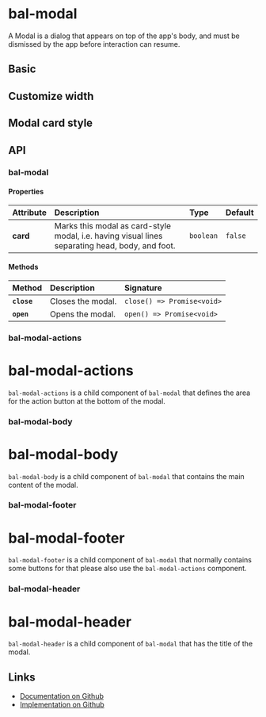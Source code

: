 # bal-modal

<!-- START: human documentation top -->

A Modal is a dialog that appears on top of the app's body, and must be dismissed by
the app before interaction can resume.

<!-- END: human documentation top -->

## Basic

<ClientOnly> <docs-demo-bal-modal-64></docs-demo-bal-modal-64></ClientOnly>

## Customize width

<ClientOnly> <docs-demo-bal-modal-65></docs-demo-bal-modal-65></ClientOnly>

## Modal card style

<ClientOnly> <docs-demo-bal-modal-66></docs-demo-bal-modal-66></ClientOnly>

## API

### bal-modal

#### Properties

| Attribute | Description                                                                                     | Type      | Default |
| :-------- | :---------------------------------------------------------------------------------------------- | :-------- | :------ |
| **card**  | Marks this modal as card-style modal, i.e. having visual lines separating head, body, and foot. | `boolean` | `false` |

#### Methods

| Method      | Description       | Signature                  |
| :---------- | :---------------- | :------------------------- |
| **`close`** | Closes the modal. | `close() => Promise<void>` |
| **`open`**  | Opens the modal.  | `open() => Promise<void>`  |

### bal-modal-actions

# bal-modal-actions

`bal-modal-actions` is a child component of `bal-modal` that defines the area for the action button at the bottom of the modal.

### bal-modal-body

# bal-modal-body

`bal-modal-body` is a child component of `bal-modal` that contains the main content of the modal.

### bal-modal-footer

# bal-modal-footer

`bal-modal-footer` is a child component of `bal-modal` that normally contains some buttons for that please also use the `bal-modal-actions` component.

### bal-modal-header

# bal-modal-header

`bal-modal-header` is a child component of `bal-modal` that has the title of the modal.

<!-- START: human documentation bottom -->

<!-- END: human documentation bottom -->

## Links

- [Documentation on Github](https://github.com/baloise/design-system/blob/master/docs/src/components/components/bal-modal.md)
- [Implementation on Github](https://github.com/baloise/design-system/blob/master/packages/components/src/components/bal-modal)

<ClientOnly>
  <docs-component-script tag="balModal"></docs-component-script>
</ClientOnly>
